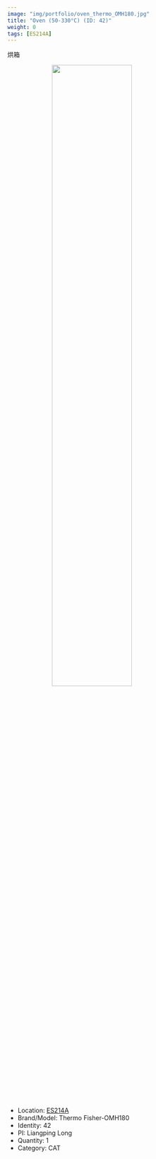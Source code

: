 ```yaml
---
image: "img/portfolio/oven_thermo_OMH180.jpg"
title: "Oven (50-330°C) (ID: 42)"
weight: 0
tags: [ES214A]
---
```


烘箱

<!--more-->

<img src="../../img/portfolio/oven_thermo_OMH180.jpg" width="60%" style="display: block; margin: auto;">

- Location: [ES214A](../../tags/es214a)
- Brand/Model: Thermo Fisher-OMH180
- Identity: 42
- PI: Liangping Long
- Quantity: 1
- Category: CAT






